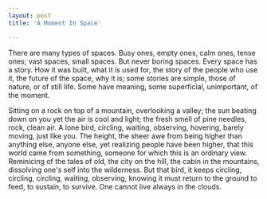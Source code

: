 ```yaml
---
layout: post
title: 'A Moment In Space'

---
```


There are many types of spaces. Busy ones, empty ones, calm ones, tense ones; vast spaces, small spaces. But never boring spaces. Every space has a story. How it was built, what it is used for, the story of the people who use it, the future of the space, why it is; some stories are simple, those of nature, or of still life. Some have meaning, some superficial, unimportant, of the moment.

Sitting on a rock on top of a mountain, overlooking a valley; the sun beating down on you yet the air is cool and light; the fresh smell of pine needles, rock, clean air. A lone bird, circling, waiting, observing, hovering, barely moving, just like you. The height, the sheer awe from being higher than anything else, anyone else, yet realizing people have been higher, that this world came from something, someone for which this is an ordinary view. Reminicing of the tales of old, the city on the hill, the cabin in the mountains, dissolving one's self into the wilderness. But that bird, it keeps circling, circling, circling, waiting, observing, knowing it must return to the ground to feed, to sustain, to survive. One cannot live always in the clouds.
